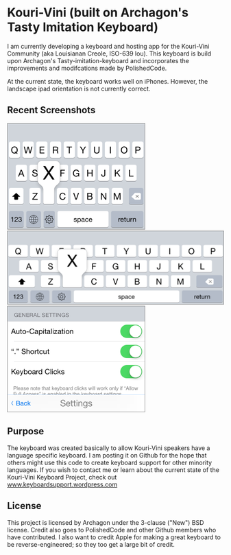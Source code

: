 # Kouri-Vini (built on Archagon's Tasty Imitation Keyboard)

I am currently developing a keyboard and hosting app for the Kouri-Vini Community (aka Louisianan Creole, ISO-639 lou). This keyboard is build upon Archagon's Tasty-imitation-keyboard and incorporates the improvements and modifcations made by PolishedCode.

At the current state, the keyboard works well on iPhones. However, the landscape ipad orientation is not currently correct.

## Recent Screenshots

<img style="border: gray 1px solid;" width="320px" src="./Screenshot-Portrait.png"></img>
<img style="border: gray 1px solid;" width="568px" src="./Screenshot-Landscape.png"></img>
<img style="border: gray 1px solid;" width="320px" src="./Settings-Portrait.png"></img>

## Purpose
The keyboard was created basically to allow Kouri-Vini speakers have a language specific keyboard. I am posting it on Github for the hope that others might use this code to create keyboard support for other minority languages. If you wish to contact me or learn about the current state of the Kouri-Vini Keyboard Project, check out www.keyboardsupport.wordpress.com

## License

This project is licensed by Archagon under the 3-clause ("New") BSD license. Credit also goes to PolishedCode and other Github members who have contributed. I also want to credit Apple for making a great keyboard to be reverse-engineered; so they too get a large bit of credit.
